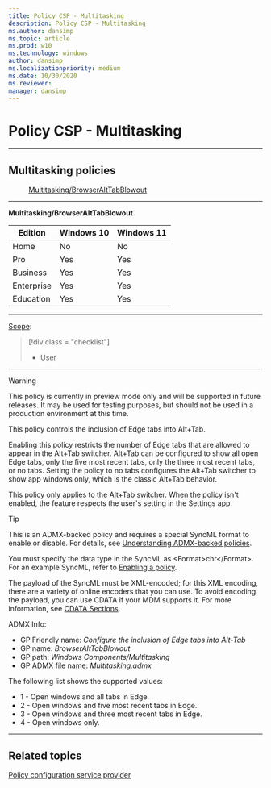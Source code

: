 ```yaml
---
title: Policy CSP - Multitasking
description: Policy CSP - Multitasking
ms.author: dansimp
ms.topic: article
ms.prod: w10
ms.technology: windows
author: dansimp
ms.localizationpriority: medium
ms.date: 10/30/2020
ms.reviewer: 
manager: dansimp
---
```


# Policy CSP - Multitasking

<hr/>

<!--Policies-->
## Multitasking policies  

<dl>
  <dd>
    <a href="#multitasking-browseralttabblowout">Multitasking/BrowserAltTabBlowout</a>
  </dd>
 </dl>

<hr/>

<!--Policy-->
<a href="" id="multitasking-browseralttabblowout"></a>**Multitasking/BrowserAltTabBlowout**  

<!--SupportedSKUs-->

|Edition|Windows 10|Windows 11|
|--- |--- |--- |
|Home|No|No|
|Pro|Yes|Yes|
|Business|Yes|Yes|
|Enterprise|Yes|Yes|
|Education|Yes|Yes|

<!--/SupportedSKUs-->
<hr/>

<!--Scope-->
[Scope](./policy-configuration-service-provider.md#policy-scope):

> [!div class = "checklist"]
> * User

<hr/>

<!--/Scope-->
<!--Description-->

> [!Warning]
> This policy is currently in preview mode only and will be supported in future releases. It may be used for testing purposes, but should not be used in a production environment at this time.

This policy controls the inclusion of Edge tabs into Alt+Tab.

Enabling this policy restricts the number of Edge tabs that are allowed to appear in the Alt+Tab switcher. Alt+Tab can be configured to show all open Edge tabs, only the five most recent tabs, only the three most recent tabs, or no tabs. Setting the policy to no tabs configures the Alt+Tab switcher to show app windows only, which is the classic Alt+Tab behavior. 

This policy only applies to the Alt+Tab switcher. When the policy isn't enabled, the feature respects the user's setting in the Settings app.
<!--/Description-->

> [!TIP]
> This is an ADMX-backed policy and requires a special SyncML format to enable or disable. For details, see [Understanding ADMX-backed policies](./understanding-admx-backed-policies.md).
> 
> You must specify the data type in the SyncML as &lt;Format&gt;chr&lt;/Format&gt;. For an example SyncML, refer to [Enabling a policy](./understanding-admx-backed-policies.md#enabling-a-policy).
> 
> The payload of the SyncML must be XML-encoded; for this XML encoding, there are a variety of online encoders that you can use. To avoid encoding the payload, you can use CDATA if your MDM supports it. For more information, see [CDATA Sections](http://www.w3.org/TR/REC-xml/#sec-cdata-sect).

<!--ADMXBacked-->
ADMX Info:  
-   GP Friendly name: *Configure the inclusion of Edge tabs into Alt-Tab*
-   GP name: *BrowserAltTabBlowout*
-   GP path: *Windows Components/Multitasking*
-   GP ADMX file name: *Multitasking.admx*

<!--/ADMXBacked-->

<!--SupportedValues-->
The following list shows the supported values:

- 1 - Open windows and all tabs in Edge.
- 2 - Open windows and five most recent tabs in Edge.
- 3 - Open windows and three most recent tabs in Edge.
- 4 - Open windows only.

<!--/SupportedValues-->
<!--/Policy-->

<hr/>

<!--/Policies-->

## Related topics

[Policy configuration service provider](policy-configuration-service-provider.md)